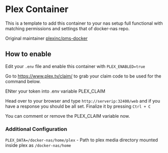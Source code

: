 # Plex Container

This is a template to add this container to your nas setup full functional with matching permissions and settings that of docker-nas repo.

Original maintainer [plexinc/pms-docker](https://hub.docker.com/r/plexinc/pms-docker)

## How to enable

Edit your `.env` file and enable this container with `PLEX_ENABLED=true`

Go to https://www.plex.tv/claim/ to grab your claim code to be used for the command below.

ENter your token into .env variable PLEX_CLAIM

Head over to your browser and type `http://serverip:32400/web` and if you have a response you should be all set. Finalize it by pressing `Ctrl + C`

You can comment or remove the PLEX_CLAIM variable now.

### Additional Configuration

`PLEX_DATA=/docker-nas/home/plex` - Path to plex media directory mounted inside plex as `/docker-nas/home`